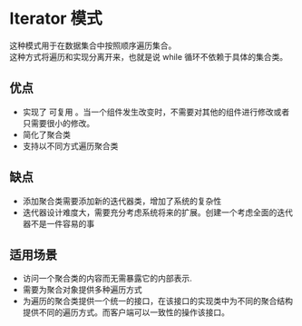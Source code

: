 # Iterator 模式  
这种模式用于在数据集合中按照顺序遍历集合。  
这种方式将遍历和实现分离开来，也就是说 while 循环不依赖于具体的集合类。  
## 优点
- 实现了 可复用 。当一个组件发生改变时，不需要对其他的组件进行修改或者只需要很小的修改。  
- 简化了聚合类
- 支持以不同方式遍历聚合类
## 缺点
- 添加聚合类需要添加新的迭代器类，增加了系统的复杂性
- 迭代器设计难度大，需要充分考虑系统将来的扩展。创建一个考虑全面的迭代器不是一件容易的事
## 适用场景
- 访问一个聚合类的内容而无需暴露它的内部表示.
- 需要为聚合对象提供多种遍历方式
- 为遍历的聚合类提供一个统一的接口，在该接口的实现类中为不同的聚合结构提供不同的遍历方式。而客户端可以一致性的操作该接口。



